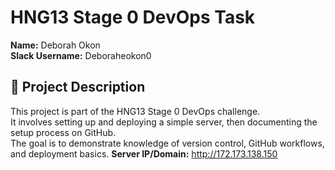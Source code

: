 # HNG13 Stage 0 DevOps Task

**Name:** Deborah Okon  
**Slack Username:** Deboraheokon0  

## 📘 Project Description
This project is part of the HNG13 Stage 0 DevOps challenge.  
It involves setting up and deploying a simple server, then documenting the setup process on GitHub.  
The goal is to demonstrate knowledge of version control, GitHub workflows, and deployment basics.
**Server IP/Domain:** http://172.173.138.150
